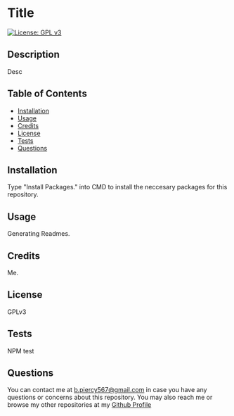
# Title
[![License: GPL v3](https://img.shields.io/badge/License-GPLv3-blue.svg)](https://www.gnu.org/licenses/gpl-3.0)
## Description

Desc

## Table of Contents

- [Installation](#installation)
- [Usage](#usage)
- [Credits](#credits)
- [License](#license)
- [Tests](#tests)
- [Questions](#questions)

## Installation

Type "Install Packages." into CMD to install the neccesary packages for this repository.

## Usage

Generating Readmes.

## Credits

Me.

## License

GPLv3

## Tests

NPM test

## Questions

You can contact me at b.piercy567@gmail.com in case you have any questions or concerns about this repository.
You may also reach me or browse my other repositories at my [Github Profile](https://github.com/brandonleepiercy)
